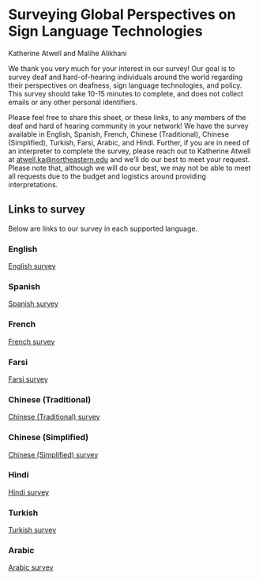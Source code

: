 # Surveying Global Perspectives on Sign Language Technologies
Katherine Atwell and Malihe Alikhani

We thank you very much for your interest in our survey! Our goal is to survey deaf and hard-of-hearing individuals around the world regarding their perspectives on deafness, sign language technologies, and policy. This survey should take 10-15 minutes to complete, and does not collect emails or any other personal identifiers. 

Please feel free to share this sheet, or these links, to any members of the deaf and hard of hearing community in your network! We have the survey available in English, Spanish, French, Chinese (Traditional), Chinese (Simplified), Turkish, Farsi, Arabic, and Hindi. Further, if you are in need of an interpreter to complete the survey, please reach out to Katherine Atwell at atwell.ka@northeastern.edu and we’ll do our best to meet your request. Please note that, although we will do our best, we may not be able to meet all requests due to the budget and logistics around providing interpretations.

## Links to survey
Below are links to our survey in each supported language.
### English
[English survey](https://forms.gle/TpcfJiwmpVQziFbW8)

### Spanish 
[Spanish survey](https://forms.gle/nJNWoGZhXkTj7by97)

### French
[French survey](https://forms.gle/PXwrxeEE1xNWNUyy9)

### Farsi
[Farsi survey](https://forms.gle/o8yoMtVV2e6ygHVo7)

### Chinese (Traditional)
[Chinese (Traditional) survey](https://forms.gle/L2Gr2j4FiD8R2nQr5)

### Chinese (Simplified)
[Chinese (Simplified) survey](https://forms.gle/amFqyBSzFMaaDL6E6)

### Hindi
[Hindi survey](https://forms.gle/juJW4GpzfYByuNQg9)

### Turkish
[Turkish survey](https://forms.gle/eWi5nsQfCu5k5Khj8)

### Arabic
[Arabic survey](https://forms.gle/DVASm1ecgbpK8upbA)
